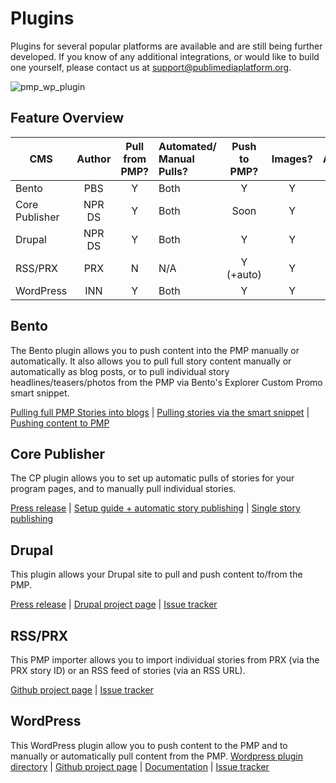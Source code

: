 # Plugins

Plugins for several popular platforms are available and are still being further developed.  If you know of any additional integrations, or would like to build one yourself, please contact us at support@publimediaplatform.org.

![pmp_wp_plugin](https://cloud.githubusercontent.com/assets/4427754/10888991/28658e78-815d-11e5-999a-29d02ead2c45.png)

## Feature Overview

| CMS            | Author                             | Pull <br />from PMP? | Automated/ <br />Manual Pulls? | Push <br />to PMP? | Images? | Audio?  | Video | Full Story<br />Text? |
| -------------- |:----------------------------------:|:--------------------:|:-------------------------------|:------------------:|:-------:|:-------:|:-----:|:---------------------:|
| Bento          | PBS    | Y                    | Both                           | Y                  | Y       | Y       | N     | Y                     |
| Core Publisher | NPR DS | Y                    | Both                      | Soon               | Y       | Y       | N     | Y                     |
| Drupal         | NPR DS | Y                    | Both                           | Y                  | Y       | Y       | Y     | Y                     |
| RSS/PRX        | PRX           | N                    | N/A                            | Y (+auto)          | Y       | Y       | N     | N/A                   |
| WordPress      | INN            | Y                    | Both                          | Y                | Y       | Y       | N     | Y                     |



## Bento

The Bento plugin allows you to push content into the PMP manually or automatically. It also allows you to pull full story content manually or automatically as blog posts, or to pull individual story headlines/teasers/photos from the PMP via Bento's Explorer Custom Promo smart snippet.

[Pulling full PMP Stories into blogs](http://spiblog.pbs.org/2015/06/bento-product-update-pmp-feature.html) |
[Pulling stories via the smart snippet](http://spiblog.pbs.org/2015/05/update-on-pmp-implementation-in-bento.html) | [Pushing content to PMP](http://spiblog.pbs.org/2015/10/bento-product-update-pushing-content-to.html)

## Core Publisher

The CP plugin allows you to set up automatic pulls of stories for your program pages, and to manually pull individual stories.

[Press release](http://digitalservices.npr.org/post/digital-services-makes-pmp-content-available-core-publisher-and-drupal-sites) | [Setup guide + automatic story publishing](http://mediad.publicbroadcasting.net/p/newnprdsblog/files/201504/how_to_pull_content_from_the_pmp_into_core_publisher_march_2015.pdf) | [Single story publishing](https://github.com/jackbrighton/cp-pmp-docs/blob/master/pulling-pmp-content-into-cp-by-story.md)

## Drupal

This plugin allows your Drupal site to pull and push content to/from the PMP.

[Press release](http://digitalservices.npr.org/post/digital-services-makes-pmp-content-available-core-publisher-and-drupal-sites) | [Drupal project page](https://www.drupal.org/project/pmpapi) | [Issue tracker](https://www.drupal.org/project/issues/pmpapi)

## RSS/PRX

This PMP importer allows you to import individual stories from PRX (via the PRX story ID) or an RSS feed of stories (via an RSS URL).

[Github project page](https://github.com/PRX/pmp-importer/) | [Issue tracker](https://github.com/PRX/pmp-importer/issues)

## WordPress

This WordPress plugin allow you to push content to the PMP and to manually or automatically pull content from the PMP.
[Wordpress plugin directory](https://wordpress.org/plugins/public-media-platform/) | [Github project page](https://github.com/publicmediaplatform/pmp-wordpress) | [Documentation](https://github.com/publicmediaplatform/pmp-wordpress) | [Issue tracker](https://github.com/publicmediaplatform/pmp-wordpress/issues)
